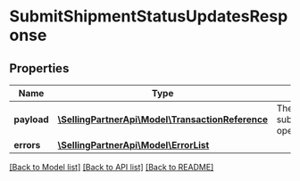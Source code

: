 # SubmitShipmentStatusUpdatesResponse

## Properties
Name | Type | Description | Notes
------------ | ------------- | ------------- | -------------
**payload** | [**\SellingPartnerApi\Model\TransactionReference**](TransactionReference.md) | The response payload for the submitShipmentStatusUpdates operation. | [optional] 
**errors** | [**\SellingPartnerApi\Model\ErrorList**](ErrorList.md) |  | [optional] 

[[Back to Model list]](../README.md#documentation-for-models) [[Back to API list]](../README.md#documentation-for-api-endpoints) [[Back to README]](../README.md)


